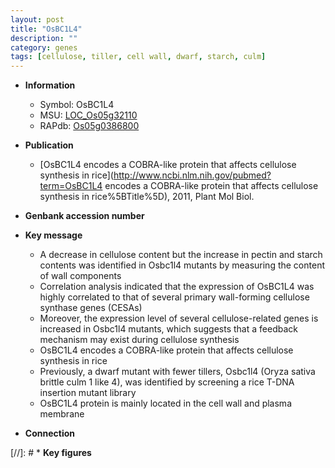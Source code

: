 ```yaml
---
layout: post
title: "OsBC1L4"
description: ""
category: genes
tags: [cellulose, tiller, cell wall, dwarf, starch, culm]
---
```


* **Information**  
    + Symbol: OsBC1L4  
    + MSU: [LOC_Os05g32110](http://rice.plantbiology.msu.edu/cgi-bin/ORF_infopage.cgi?orf=LOC_Os05g32110)  
    + RAPdb: [Os05g0386800](http://rapdb.dna.affrc.go.jp/viewer/gbrowse_details/irgsp1?name=Os05g0386800)  

* **Publication**  
    + [OsBC1L4 encodes a COBRA-like protein that affects cellulose synthesis in rice](http://www.ncbi.nlm.nih.gov/pubmed?term=OsBC1L4 encodes a COBRA-like protein that affects cellulose synthesis in rice%5BTitle%5D), 2011, Plant Mol Biol.

* **Genbank accession number**  

* **Key message**  
    + A decrease in cellulose content but the increase in pectin and starch contents was identified in Osbc1l4 mutants by measuring the content of wall components
    + Correlation analysis indicated that the expression of OsBC1L4 was highly correlated to that of several primary wall-forming cellulose synthase genes (CESAs)
    + Moreover, the expression level of several cellulose-related genes is increased in Osbc1l4 mutants, which suggests that a feedback mechanism may exist during cellulose synthesis
    + OsBC1L4 encodes a COBRA-like protein that affects cellulose synthesis in rice
    + Previously, a dwarf mutant with fewer tillers, Osbc1l4 (Oryza sativa brittle culm 1 like 4), was identified by screening a rice T-DNA insertion mutant library
    + OsBC1L4 protein is mainly located in the cell wall and plasma membrane

* **Connection**  

[//]: # * **Key figures**  


